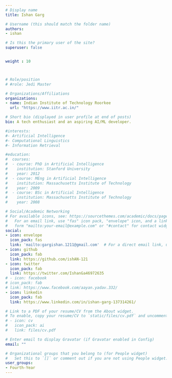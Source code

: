 ```yaml
---
# Display name
title: Ishan Garg

# Username (this should match the folder name)
authors:
- ishan

# Is this the primary user of the site?
superuser: false


weight : 10



# Role/position
# #role: Jedi Master

# Organizations/Affiliations
organizations:
- name: Indian Institute of Technology Roorkee
  url: "https://www.iitr.ac.in/"

# Short bio (displayed in user profile at end of posts)
bio: A tech enthusiast and an aspiring AI/ML developer.

#interests:
#- Artificial Intelligence
#- Computational Linguistics
#- Information Retrieval

#education:
#  courses:
#  - course: PhD in Artificial Intelligence
#    institution: Stanford University
#    year: 2012
#  - course: MEng in Artificial Intelligence
#    institution: Massachusetts Institute of Technology
#    year: 2009
#  - course: BSc in Artificial Intelligence
#    institution: Massachusetts Institute of Technology
#    year: 2008

# Social/Academic Networking
# For available icons, see: https://sourcethemes.com/academic/docs/page-builder/#icons
#   For an email link, use "fas" icon pack, "envelope" icon, and a link in the
#   form "mailto:your-email@example.com" or "#contact" for contact widget.
social:
- icon: envelope
  icon_pack: fas
  link: 'mailto:gargishan.1211@gmail.com'  # For a direct email link, use "mailto:test@example.org".
- icon: github
  icon_pack: fab
  link: https://github.com/ishAN-121
- icon: twitter
  icon_pack: fab
  link: https://twitter.com/IshanGa46972635
# - icon: facebook
# icon_pack: fab
# link: https://www.facebook.com/aayan.yadav.332/
- icon: linkedin
  icon_pack: fab
  link: https://www.linkedin.com/in/ishan-garg-137314261/

# Link to a PDF of your resume/CV from the About widget.
# To enable, copy your resume/CV to `static/files/cv.pdf` and uncomment the lines below.
# - icon: cv
#   icon_pack: ai
#   link: files/cv.pdf

# Enter email to display Gravatar (if Gravatar enabled in Config)
email: ""

# Organizational groups that you belong to (for People widget)
#   Set this to `[]` or comment out if you are not using People widget.
user_groups:
- Fourth-Year
---
```

<!-- 
Otaku, interested in learning new stuff about anything and everything. Loves anime and good music more than anything. Current interests involve Computer Vision, Robotics, Finance and business management. Wants to open something of his own somewhere along the road.

Visit my webpage : https://ayushtues.github.io/ -->
